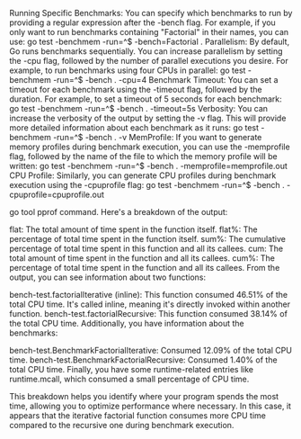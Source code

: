 Running Specific Benchmarks: You can specify which benchmarks to run by providing a regular expression after the -bench flag. For example, if you only want to run benchmarks containing "Factorial" in their names, you can use: go test -benchmem -run=^$ -bench=Factorial .
Parallelism: By default, Go runs benchmarks sequentially. You can increase parallelism by setting the -cpu flag, followed by the number of parallel executions you desire. For example, to run benchmarks using four CPUs in parallel: go test -benchmem -run=^$ -bench . -cpu=4
Benchmark Timeout: You can set a timeout for each benchmark using the -timeout flag, followed by the duration. For example, to set a timeout of 5 seconds for each benchmark: go test -benchmem -run=^$ -bench . -timeout=5s
Verbosity: You can increase the verbosity of the output by setting the -v flag. This will provide more detailed information about each benchmark as it runs: go test -benchmem -run=^$ -bench . -v
MemProfile: If you want to generate memory profiles during benchmark execution, you can use the -memprofile flag, followed by the name of the file to which the memory profile will be written: go test -benchmem -run=^$ -bench . -memprofile=memprofile.out
CPU Profile: Similarly, you can generate CPU profiles during benchmark execution using the -cpuprofile flag: go test -benchmem -run=^$ -bench . -cpuprofile=cpuprofile.out


go tool pprof command. Here's a breakdown of the output:

flat: The total amount of time spent in the function itself.
flat%: The percentage of total time spent in the function itself.
sum%: The cumulative percentage of total time spent in this function and all its callees.
cum: The total amount of time spent in the function and all its callees.
cum%: The percentage of total time spent in the function and all its callees.
From the output, you can see information about two functions:

bench-test.factorialIterative (inline): This function consumed 46.51% of the total CPU time. It's called inline, meaning it's directly invoked within another function.
bench-test.factorialRecursive: This function consumed 38.14% of the total CPU time.
Additionally, you have information about the benchmarks:

bench-test.BenchmarkFactorialIterative: Consumed 12.09% of the total CPU time.
bench-test.BenchmarkFactorialRecursive: Consumed 1.40% of the total CPU time.
Finally, you have some runtime-related entries like runtime.mcall, which consumed a small percentage of CPU time.

This breakdown helps you identify where your program spends the most time, allowing you to optimize performance where necessary. In this case, it appears that the iterative factorial function consumes more CPU time compared to the recursive one during benchmark execution.